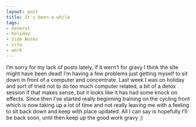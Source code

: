 ```yaml
---
layout: post
title: It's been a while
tags:
- General
- holiday
- Side Notes
- site
- work
---
```

I’m sorry for my lack of posts lately, if it wern’t for gravy I think the site might have been dead! I’m having a few problems just getting myself to sit down in front of a computer and concentrate.
Last week I was on holiday and sort of tried not to do too much computer related, a bit of a detox session if that makes sense, but it looks like it has had some knock on effects. Since then I’ve started really beginning training on the cycling front which is now taking up a lot of time and not really leaving me with a feeling to sit back down and keep with place updated.
All I can say is hopefully I’ll be back soon, until then keep up the good work gravy ;)
